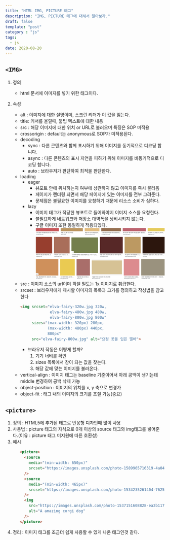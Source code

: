 ```yaml
---
title: "HTML IMG, PICTURE 턔그"
description: "IMG, PICTURE 태그에 대해서 알아보자."
draft: false
template: "post"
category : "js"
tags:
  - js
date: 2020-08-20
---
```

## `<IMG>`
1. 정의
    - html 문서에 이미지를 넣기 위한 태그이다.

2. 속성
    - alt : 이미지에 대한 설명이며, 스크린 리더가 이 값을 읽는다.
    - title: 커서를 올릴때, 툴팁 텍스트에 대한 내용
    - src : 해당 이미지에 대한 위치 or URL로 불러오며 특징은 SOP 미적용
    - crossorigin : default는 anonymous로 SOP가 미적용된다.
    - decoding
        - sync : 다른 콘텐츠와 함께 표시하기 위해 이미지를 동기적으로 디코딩 합니다.
        - async : 다른 콘텐츠의 표시 지연을 피하기 위해 이미지를 비동기적으로 디코딩 합니다.
        - auto : 브라우저가 판단하여 최적을 판단한다.
    - loading
        - eager
            - 뷰포트 안에 위치하는지 여부에 상관하지 않고 이미지를 즉시 불러옴 
            - 페이지가 렌더링 되면서 해당 페이지에 있는 이미지를 전부 그려준다. 
            - 문제점은 불필요한 이미지를 요청하기 때문에 리소스 소비가 심하다.
        - lazy
            - 이미지 태그가 적당한 뷰포트로 들어와야지 이미지 소스를 요청한다.
            - 불필요하게 네트워크와 저장소 대역폭을 낭비시키지 않는다.
            - 구글 이미지 또한 동일하게 적용되있다.  
            ![구글 이미지 검색](../../assets/googleimage.png)
    - src : 이미지 소스의 url이며 픽셀 밀도는 1x 이미지로 취급한다.
    - srcset : 브라우저에게 제시할 이미지의 목록과 크기를 정의하고 작성법을 참고한다
        ```html
        <img srcset="elva-fairy-320w.jpg 320w,
                     elva-fairy-480w.jpg 480w,
                     elva-fairy-800w.jpg 800w"
             sizes="(max-width: 320px) 280px,
                    (max-width: 480px) 440px,
                    800px"
             src="elva-fairy-800w.jpg" alt="요정 옷을 입은 엘바">
        ```
        - 브라우저 작동은 어떻게 할까?
            1. 기기 너비를 확인
            2. sizes 목록에서 참이 되는 값을 찾는다.
            3. 해당 값에 맞는 이미지를 불러온다.
    - vertical-align : 이미지 태그는 baseline 기준이어서 아래 공백이 생기는데 middle 변경하여 공백 삭제 가능
    - object-position : 이미지의 위치를 x, y 축으로 변경가
    - object-fit : 태그 내의 이미지의 크기를 조절 가능(중요)
   
## `<picture>`
1. 정의 : HTML5에 추가된 태그로 반응형 디자인때 많이 사용
2. 사용법 : picture 태그의 자식으로 0개 이상의 source 태그와 img태그를 넣어준다.(이유 : picture 태그 미지원에 따른 호환성)
3. 예시
    ```html
       <picture>
         <source
           media="(min-width: 650px)"
           srcset="https://images.unsplash.com/photo-1589965716319-4a041b58fa8a?ixlib=rb-1.2.1&ixid=eyJhcHBfaWQiOjEyMDd9&auto=format&fit=crop&w=1867&q=80"
         />
         <source
           media="(min-width: 465px)"
           srcset="https://images.unsplash.com/photo-1534235261404-7625cd79bdb9?ixlib=rb-1.2.1&ixid=eyJhcHBfaWQiOjEyMDd9&auto=format&fit=crop&w=1950&q=80"
         />
         <img
           src="https://images.unsplash.com/photo-1537151608828-ea2b11777ee8?ixlib=rb-1.2.1&ixid=eyJhcHBfaWQiOjEyMDd9&auto=format&fit=crop&w=939&q=80"
           alt="A amazing corgi dog"
         />
       </picture>
    ```
4. 정리 : 이미지 태그를 조금더 쉽게 사용할 수 있게 나온 태그인것 같다. 
